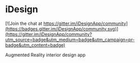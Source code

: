 # iDesign

[![Join the chat at https://gitter.im/iDesignApp/community](https://badges.gitter.im/iDesignApp/community.svg)](https://gitter.im/iDesignApp/community?utm_source=badge&utm_medium=badge&utm_campaign=pr-badge&utm_content=badge)

Augmented Reality interior design app    
